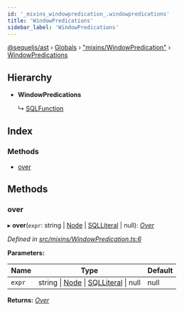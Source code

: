 ```yaml
---
id: '_mixins_windowpredication_.windowpredications'
title: 'WindowPredications'
sidebar_label: 'WindowPredications'
---
```


[@sequeljs/ast](../index.md) › [Globals](../globals.md) ›
["mixins/WindowPredication"](../modules/_mixins_windowpredication_.md) ›
[WindowPredications](_mixins_windowpredication_.windowpredications.md)

## Hierarchy

- **WindowPredications**

  ↳ [SQLFunction](_nodes_sqlfunction_.sqlfunction.md)

## Index

### Methods

- [over](_mixins_windowpredication_.windowpredications.md#over)

## Methods

### over

▸ **over**(`expr`: string | [Node](_nodes_node_.node.md) |
[SQLLiteral](_nodes_sqlliteral_.sqlliteral.md) | null):
_[Over](_nodes_over_.over.md)_

_Defined in
[src/mixins/WindowPredication.ts:6](https://github.com/sequeljs/ast/blob/aa0ef0f/src/mixins/WindowPredication.ts#L6)_

**Parameters:**

| Name   | Type                                                                                                         | Default |
| ------ | ------------------------------------------------------------------------------------------------------------ | ------- |
| `expr` | string &#124; [Node](_nodes_node_.node.md) &#124; [SQLLiteral](_nodes_sqlliteral_.sqlliteral.md) &#124; null | null    |

**Returns:** _[Over](_nodes_over_.over.md)_
